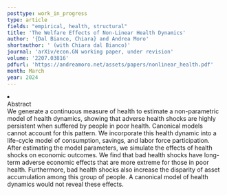 ```yaml
---
posttype: work_in_progress
type: article
fields: "empirical, health, structural"
title: 'The Welfare Effects of Non-Linear Health Dynamics'
author: '{Dal Bianco, Chiara} and Andrea Moro'
shortauthor: ' (with Chiara dal Bianco)'
journal: 'arXiv/econ.GN working paper, under revision'
volume: '2207.03816'
pdfurl: 'https://andreamoro.net/assets/papers/nonlinear_health.pdf'
month: March
year: 2024
---
```


<li class='acc_hide'> <div class="title">Abstract</div>
We generate a continuous measure of health to estimate a non-parametric model of health dynamics, 
showing that adverse health shocks are highly persistent when suffered by people in poor health. 
Canonical models cannot account for this pattern. We incorporate this health dynamic into a 
life-cycle model of consumption, savings, and labor force participation. After estimating the model 
parameters, we simulate the effects of health shocks on economic outcomes. We find that bad 
health shocks have long-term adverse economic effects that are more extreme for those in poor health. 
Furthermore, bad health shocks also increase the disparity of asset accumulation among this 
group of people. A canonical model of health dynamics would not reveal these effects. 
</li>
<!-- <li class='acc_hide pdfli spacepdf'>
  <span class="title"><a href="http://andreamoro.net/assets/papers/nonlinear_health-external.pdf" target="_blank">
    External appendix
    </a>
  </span>
</li> -->
